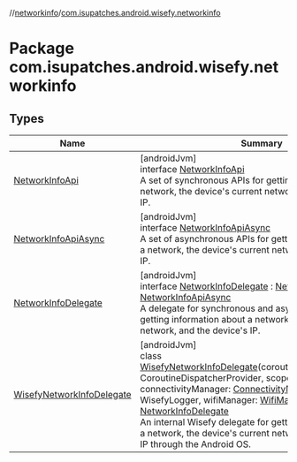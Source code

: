 //[networkinfo](../../index.md)/[com.isupatches.android.wisefy.networkinfo](index.md)

# Package com.isupatches.android.wisefy.networkinfo

## Types

| Name | Summary |
|---|---|
| [NetworkInfoApi](-network-info-api/index.md) | [androidJvm]<br>interface [NetworkInfoApi](-network-info-api/index.md)<br>A set of synchronous APIs for getting information about a network, the device's current network, and the device's IP. |
| [NetworkInfoApiAsync](-network-info-api-async/index.md) | [androidJvm]<br>interface [NetworkInfoApiAsync](-network-info-api-async/index.md)<br>A set of asynchronous APIs for getting information about a network, the device's current network, and the device's IP. |
| [NetworkInfoDelegate](-network-info-delegate/index.md) | [androidJvm]<br>interface [NetworkInfoDelegate](-network-info-delegate/index.md) : [NetworkInfoApi](-network-info-api/index.md), [NetworkInfoApiAsync](-network-info-api-async/index.md)<br>A delegate for synchronous and asynchronous APIs for getting information about a network, the device's current network, and the device's IP. |
| [WisefyNetworkInfoDelegate](-wisefy-network-info-delegate/index.md) | [androidJvm]<br>class [WisefyNetworkInfoDelegate](-wisefy-network-info-delegate/index.md)(coroutineDispatcherProvider: CoroutineDispatcherProvider, scope: CoroutineScope, connectivityManager: [ConnectivityManager](https://developer.android.com/reference/kotlin/android/net/ConnectivityManager.html), logger: WisefyLogger, wifiManager: [WifiManager](https://developer.android.com/reference/kotlin/android/net/wifi/WifiManager.html)) : [NetworkInfoDelegate](-network-info-delegate/index.md)<br>An internal Wisefy delegate for getting information about a network, the device's current network, and the device's IP through the Android OS. |
